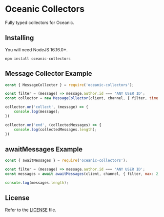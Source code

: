 Oceanic Collectors
====

Fully typed collectors for Oceanic.

Installing
----------

You will need NodeJS 16.16.0+.
```
npm install oceanic-collectors
```

Message Collector Example
-----------------

```js
const { MessageCollector } = require('oceanic-collectors');

const filter = (message) => message.author.id === 'ANY USER ID';
const collector = new MessageCollector(client, channel, { filter, time: 60_000 });

collector.on('collect', (message) => {
    console.log(message);
})

collector.on('end', (collectedMessages) => {
    console.log(collectedMessages.length);
})
```

awaitMessages Example
------------

```js
const { awaitMessages } = require('oceanic-collectors');

const filter = (message) => message.author.id === 'ANY USER ID';
const messages = await awaitMessages(client, channel, { filter, max: 2, time: 60_000 });

console.log(messages.length);
```

License
-------

Refer to the [LICENSE](LICENSE) file.
